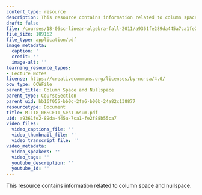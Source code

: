 ```yaml
---
content_type: resource
description: This resource contains information related to column space and nullspace.
draft: false
file: /courses/18-06sc-linear-algebra-fall-2011/a9361fe289da445a7ca1fe2f88b55ca7_MIT18_06SCF11_Ses1.6sum.pdf
file_size: 109162
file_type: application/pdf
image_metadata:
  caption: ''
  credit: ''
  image-alt: ''
learning_resource_types:
- Lecture Notes
license: https://creativecommons.org/licenses/by-nc-sa/4.0/
ocw_type: OCWFile
parent_title: Column Space and Nullspace
parent_type: CourseSection
parent_uid: bb16f055-bb0c-2fa6-b00b-24a82c138877
resourcetype: Document
title: MIT18_06SCF11_Ses1.6sum.pdf
uid: a9361fe2-89da-445a-7ca1-fe2f88b55ca7
video_files:
  video_captions_file: ''
  video_thumbnail_file: ''
  video_transcript_file: ''
video_metadata:
  video_speakers: ''
  video_tags: ''
  youtube_description: ''
  youtube_id: ''
---
```

This resource contains information related to column space and nullspace.